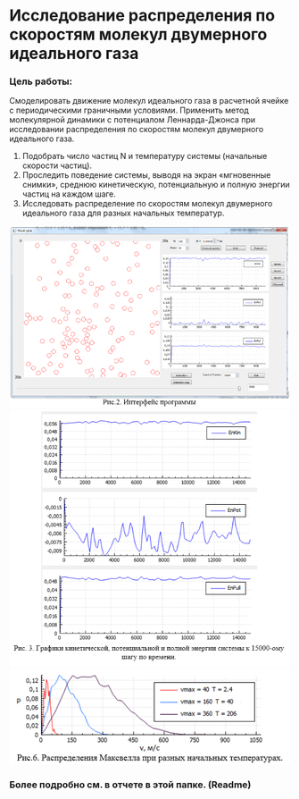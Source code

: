 # Исследование распределения по скоростям молекул двумерного идеального газа
### Цель работы:  
Смоделировать движение молекул идеального газа в расчетной ячейке с периодическими граничными условиями.
Применить метод молекулярной динамики с потенциалом Леннарда-Джонса при исследовании распределения по скоростям молекул двумерного идеального газа.  
  
1.	Подобрать число частиц N и температуру системы (начальные скорости частиц).  
2.	Проследить поведение системы, выводя на экран «мгновенные снимки», среднюю кинетическую, потенциальную и полную энергии частиц на каждом шаге.   
3.	Исследовать распределение по скоростям молекул двумерного идеального газа для разных начальных температур.  
  
![Alt text](https://github.com/AlexeySource/Learning/blob/master/ModelGaza/screenshots/ModelGaza1.png?raw=true)    
![Alt text](https://github.com/AlexeySource/Learning/blob/master/ModelGaza/screenshots/ModelGaza2.png?raw=true)  
![Alt text](https://github.com/AlexeySource/Learning/blob/master/ModelGaza/screenshots/ModelGaza3.png?raw=true)  

  
  
### Более подробно см. в отчете в этой папке. (Readme)
